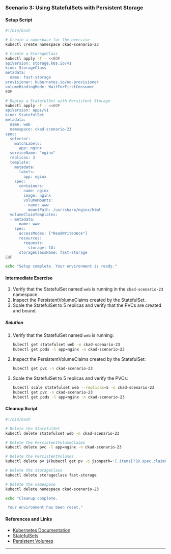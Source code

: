 ### Scenario 3: Using StatefulSets with Persistent Storage

#### Setup Script

```sh
#!/bin/bash

# Create a namespace for the exercise
kubectl create namespace ckad-scenario-23

# Create a StorageClass
kubectl apply -f - <<EOF
apiVersion: storage.k8s.io/v1
kind: StorageClass
metadata:
  name: fast-storage
provisioner: kubernetes.io/no-provisioner
volumeBindingMode: WaitForFirstConsumer
EOF

# Deploy a StatefulSet with Persistent Storage
kubectl apply -f - <<EOF
apiVersion: apps/v1
kind: StatefulSet
metadata:
  name: web
  namespace: ckad-scenario-23
spec:
  selector:
    matchLabels:
      app: nginx
  serviceName: "nginx"
  replicas: 3
  template:
    metadata:
      labels:
        app: nginx
    spec:
      containers:
      - name: nginx
        image: nginx
        volumeMounts:
        - name: www
          mountPath: /usr/share/nginx/html
  volumeClaimTemplates:
  - metadata:
      name: www
    spec:
      accessModes: ["ReadWriteOnce"]
      resources:
        requests:
          storage: 1Gi
      storageClassName: fast-storage
EOF

echo "Setup complete. Your environment is ready."
```

#### Intermediate Exercise

1. Verify that the StatefulSet named `web` is running in the `ckad-scenario-23` namespace.
2. Inspect the PersistentVolumeClaims created by the StatefulSet.
3. Scale the StatefulSet to 5 replicas and verify that the PVCs are created and bound.

##### Solution

1. Verify that the StatefulSet named `web` is running:
   ```sh
   kubectl get statefulset web -n ckad-scenario-23
   kubectl get pods -l app=nginx -n ckad-scenario-23
   ```

2. Inspect the PersistentVolumeClaims created by the StatefulSet:
   ```sh
   kubectl get pvc -n ckad-scenario-23
   ```

3. Scale the StatefulSet to 5 replicas and verify the PVCs:
   ```sh
   kubectl scale statefulset web --replicas=5 -n ckad-scenario-23
   kubectl get pvc -n ckad-scenario-23
   kubectl get pods -l app=nginx -n ckad-scenario-23
   ```

#### Cleanup Script

```sh
#!/bin/bash

# Delete the StatefulSet
kubectl delete statefulset web -n ckad-scenario-23

# Delete the PersistentVolumeClaims
kubectl delete pvc -l app=nginx -n ckad-scenario-23

# Delete the PersistentVolumes
kubectl delete pv $(kubectl get pv -o jsonpath='{.items[?(@.spec.claimRef.namespace=="ckad-scenario-23")].metadata.name}')

# Delete the StorageClass
kubectl delete storageclass fast-storage

# Delete the namespace
kubectl delete namespace ckad-scenario-23

echo "Cleanup complete.

 Your environment has been reset."
```

#### References and Links

- [Kubernetes Documentation](https://kubernetes.io/docs/home/)
- [StatefulSets](https://kubernetes.io/docs/concepts/workloads/controllers/statefulset/)
- [Persistent Volumes](https://kubernetes.io/docs/concepts/storage/persistent-volumes/)

---
